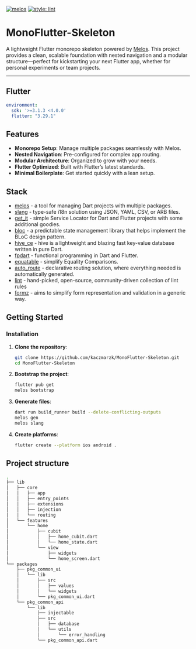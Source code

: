 [![melos](https://img.shields.io/badge/maintained%20with-melos-f700ff.svg?style=flat-square)](https://github.com/invertase/melos)
[![style: lint](https://img.shields.io/badge/style-lint-4BC0F5.svg)](https://pub.dev/packages/lint)

# MonoFlutter-Skeleton

A lightweight Flutter monorepo skeleton powered by [Melos](https://melos.invertase.dev/). This project provides a clean,
scalable foundation with nested navigation and a modular structure—perfect for kickstarting your next Flutter app,
whether for personal experiments or team projects.

---

## Flutter

```yaml
environment:
  sdk: '>=3.1.3 <4.0.0'
  flutter: "3.29.1"
```

## Features

- **Monorepo Setup**: Manage multiple packages seamlessly with Melos.
- **Nested Navigation**: Pre-configured for complex app routing.
- **Modular Architecture**: Organized to grow with your needs.
- **Flutter Optimized**: Built with Flutter’s latest standards.
- **Minimal Boilerplate**: Get started quickly with a lean setup.

## Stack

- [melos](https://melos.invertase.dev/getting-started) - a tool for managing Dart projects with multiple packages.
- [slang](https://pub.dev/packages/slang) - type-safe i18n solution using JSON, YAML, CSV, or ARB files.
- [get_it](https://pub.dev/packages/get_it) - simple Service Locator for Dart and Flutter projects with some additional
  goodies.
- [bloc](https://pub.dev/packages/flutter_bloc) - a predictable state management library that helps implement the BLoC
  design pattern.
- [hive_ce](https://pub.dev/packages/hive_ce) - hive is a lightweight and blazing fast key-value database written in
  pure Dart.
- [fpdart](https://pub.dev/packages/fpdart) - functional programming in Dart and Flutter.
- [equatable](https://pub.dev/packages/equatable) - simplify Equality Comparisons.
- [auto_route](https://pub.dev/packages/auto_route) - declarative routing solution, where everything needed is
  automatically generated.
- [lint](https://pub.dev/packages/lint) - hand-picked, open-source, community-driven collection of lint rules
- [formz](https://pub.dev/packages/formz) - aims to simplify form representation and validation in a generic way.

## Getting Started

### Installation

1. **Clone the repository**:
   ```bash
   git clone https://github.com/kaczmarzk/MonoFlutter-Skeleton.git
   cd MonoFlutter-Skeleton
   ```

2. **Bootstrap the project**:
   ```bash
   flutter pub get
   melos bootstrap
   ```

3. **Generate files**:
   ```bash
   dart run build_runner build --delete-conflicting-outputs
   melos gen
   melos slang
   ```

4. **Create platforms**:
   ```bash
   flutter create --platform ios android .
   ```

## Project structure

```bash
.
├── lib
│   ├── core
│   │   ├── app
│   │   ├── entry_points
│   │   ├── extensions
│   │   ├── injection
│   │   └── routing
│   └── features
│       └── home
│           ├── cubit
│           │   ├── home_cubit.dart
│           │   └── home_state.dart
│           └── view
│               ├── widgets
│               └── home_screen.dart
└── packages
    ├── pkg_common_ui
    │   └── lib
    │       ├── src
    │       │   ├── values
    │       │   └── widgets
    │       └── pkg_common_ui.dart
    └── pkg_common_api
        └── lib
            ├── injectable
            ├── src
            │   ├── database
            │   └── utils
            │       └── error_handling
            └── pkg_common_api.dart
```
   
